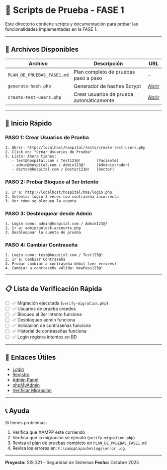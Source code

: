 # 🧪 Scripts de Prueba - FASE 1

Este directorio contiene scripts y documentación para probar las funcionalidades implementadas en la FASE 1.

---

## 📁 Archivos Disponibles

| Archivo | Descripción | URL |
|---------|-------------|-----|
| `PLAN_DE_PRUEBAS_FASE1.md` | Plan completo de pruebas paso a paso | - |
| `generate-hash.php` | Generador de hashes Bcrypt | [Abrir](http://localhost/hospital/tests/generate-hash.php) |
| `create-test-users.php` | Crear usuarios de prueba automáticamente | [Abrir](http://localhost/hospital/tests/create-test-users.php) |

---

## 🚀 Inicio Rápido

### PASO 1: Crear Usuarios de Prueba

```
1. Abrir: http://localhost/hospital/tests/create-test-users.php
2. Click en: "Crear Usuarios de Prueba"
3. Listo! Ahora tienes:
   - test@hospital.com / Test123@!       (Paciente)
   - admin@hospital.com / Admin123@!     (Administrador)
   - doctor@hospital.com / Doctor123@!   (Doctor)
```

### PASO 2: Probar Bloqueo al 3er Intento

```
1. Ir a: http://localhost/hospital/hms/login.php
2. Intentar login 3 veces con contraseña incorrecta
3. Ver cómo se bloquea la cuenta
```

### PASO 3: Desbloquear desde Admin

```
1. Login como: admin@hospital.com / Admin123@!
2. Ir a: admin/unlock-accounts.php
3. Desbloquear la cuenta de prueba
```

### PASO 4: Cambiar Contraseña

```
1. Login como: test@hospital.com / Test123@!
2. Ir a: Cambiar Contraseña
3. Probar cambiar a contraseña débil (ver errores)
4. Cambiar a contraseña válida: NewPass123@!
```

---

## 📋 Lista de Verificación Rápida

- [ ] ✅ Migración ejecutada (`verify-migration.php`)
- [ ] ✅ Usuarios de prueba creados
- [ ] ✅ Bloqueo al 3er intento funciona
- [ ] ✅ Desbloqueo admin funciona
- [ ] ✅ Validación de contraseñas funciona
- [ ] ✅ Historial de contraseñas funciona
- [ ] ✅ Login registra intentos en BD

---

## 🔗 Enlaces Útiles

- [Login](http://localhost/hospital/hms/login.php)
- [Registro](http://localhost/hospital/hms/registration.php)
- [Admin Panel](http://localhost/hospital/hms/admin/)
- [phpMyAdmin](http://localhost/phpmyadmin)
- [Verificar Migración](http://localhost/hospital/database/migrations/verify-migration.php)

---

## 📞 Ayuda

Si tienes problemas:
1. Verifica que XAMPP esté corriendo
2. Verifica que la migración se ejecutó (`verify-migration.php`)
3. Revisa el plan de pruebas completo en `PLAN_DE_PRUEBAS_FASE1.md`
4. Revisa los errores en: `C:\xampp\apache\logs\error.log`

---

**Proyecto:** SIS 321 - Seguridad de Sistemas
**Fecha:** Octubre 2025
